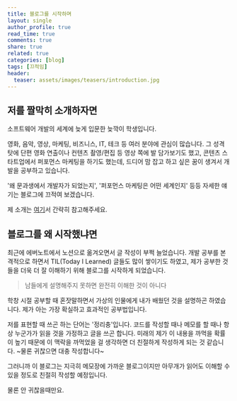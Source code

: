 ```yaml
---
title: 블로그를 시작하며
layout: single
author_profile: true
read_time: true
comments: true
share: true
related: true
categories: [blog]
tags: [끄적임]
header:
  teaser: assets/images/teasers/introduction.jpg
---
```


## 저를 짤막히 소개하자면 
소프트웨어 개발의 세계에 늦게 입문한 늦깍이 학생입니다.

영화, 음악, 영상, 마케팅, 비즈니스, IT, 테크 등 여러 분야에 관심이 많습니다.
그 성격 탓에 단편 영화 연출이나 컨텐츠 촬영/편집 등 영상 쪽에 발 담가보기도 했고,
콘텐츠 스타트업에서 퍼포먼스 마케팅을 하기도 했는데,
드디어 맘 잡고 하고 싶은 꿈이 생겨서 개발을 공부하고 있습니다.

'왜 문과생에서 개발자가 되었는지', '퍼포먼스 마케팅은 어떤 세계인지' 등등
자세한 얘기는 블로그에 끄적여 보겠습니다.

제 소개는 [여기](/about/)서 간략히 참고해주세요.

## 블로그를 왜 시작했냐면

최근에 에버노트에서 노션으로 옮겨오면서 글 작성이 부쩍 늘었습니다.
개발 공부를 본격적으로 하면서 TIL(Today I Learned) 글들도 많이 쌓이기도 하였고,
제가 공부한 것들을 더욱 더 잘 이해하기 위해 블로그를 시작하게 되었습니다.

>남들에게 설명해주지 못하면 완전히 이해한 것이 아니다

학창 시절 공부할 때 혼잣말하면서 가상의 인물에게 내가 배웠던 것을 설명하곤 하였습니다.
제가 아는 가장 확실하고 효과적인 공부법입니다.

저를 표현할 때 쓰곤 하는 단어는 '정리충'입니다. 
코드를 작성할 때나 메모를 할 때나 항상 누군가가 읽을 것을 가정하고 글을 쓰곤 합니다.
미래의 제가 이 내용을 까먹을 확률이 높기 때문에 이 맥락을 까먹었을 걸 생각하면 더 친절하게 작성하게 되는 것 같습니다. ~물론 귀찮으면 대충 작성합니다~

그러니까 이 블로그는 지극히 메모장에 가까운 블로그이지만 아무개가 읽어도 이해할 수 있을 정도로 친절히 작성할 예정입니다.

물론 안 귀찮을때만요.